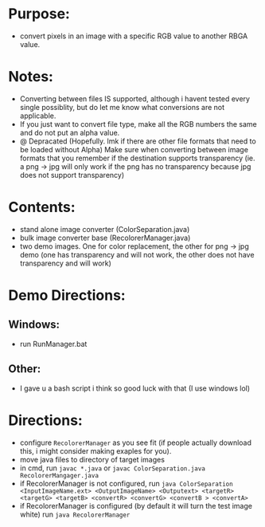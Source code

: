 # Purpose: 
* convert pixels in an image with a specific RGB value to another RBGA value.

# Notes:
* Converting between files IS supported, although i havent tested every single possiblity, but do let me know what conversions are not applicable.
* If you just want to convert file type, make all the RGB numbers the same and do not put an alpha value. 
* @ Depracated (Hopefully. lmk if there are other file formats that need to be loaded without Alpha) Make sure when converting between image formats that you remember if the destination supports transparency (ie. a png -> jpg will only work if the png has no transparency because jpg does not support transparency)

# Contents: 
* stand alone image converter (ColorSeparation.java)
* bulk image converter base (RecolorerManager.java)
* two demo images. One for color replacement, the other for png -> jpg demo (one has transparency and will not work, the other does not have transparency and will work)

# Demo Directions:

## Windows:
* run RunManager.bat

## Other:
* I gave u a bash script i think so good luck with that (I use windows lol)

# Directions: 
* configure `RecolorerManager` as you see fit (if people actually download this, i might consider making exaples for you). 
* move java files to directory of target images 
* in cmd, run `javac *.java` or `javac ColorSeparation.java RecolorerMangager.java` 
* if RecolorerManager is not configured, run `java ColorSeparation <InputImageName.ext> <OutputImageName> <Outputext> <targetR> <targetG> <targetB> <convertR> <convertG> <convertB > <convertA>` 
* if RecolorerManager is configured (by default it will turn the test image white) run `java RecolorerManager` 
